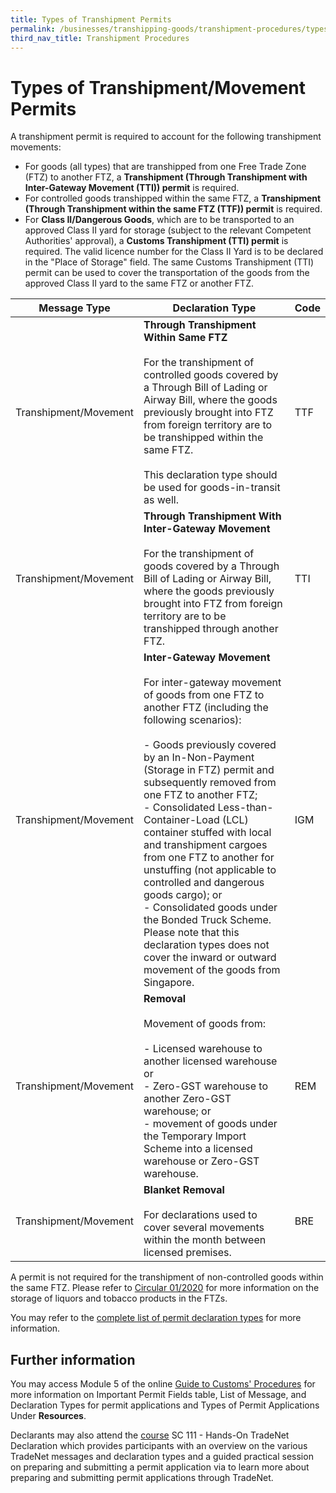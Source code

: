 ```yaml
---
title: Types of Transhipment Permits
permalink: /businesses/transhipping-goods/transhipment-procedures/types-of-transhipment-permits
third_nav_title: Transhipment Procedures
---
```


# Types of Transhipment/Movement Permits

A transhipment permit is required to account for the following transhipment movements:

-   For goods (all types) that are transhipped from one Free Trade Zone (FTZ) to another FTZ, a  **Transhipment (Through Transhipment with Inter-Gateway Movement (TTI)) permit**  is required.
-   For controlled goods transhipped within the same FTZ, a  **Transhipment (Through Transhipment within the same FTZ (TTF)) permit**  is required.
-   For  **Class II/Dangerous Goods**, which are to be transported to an approved Class II yard for storage (subject to the relevant Competent Authorities' approval), a  **Customs Transhipment (TTI) permit**  is required. The valid licence number for the Class II Yard is to be declared in the "Place of Storage" field. The same Customs Transhipment (TTI) permit can be used to cover the transportation of the goods from the approved Class II yard to the same FTZ or another FTZ.

| Message Type | Declaration Type | Code |
|--|--|--|
|Transhipment/Movement  | **Through Transhipment Within Same FTZ**<br><br>For the transhipment of controlled goods covered by a Through Bill of Lading or Airway Bill, where the goods previously brought into FTZ from foreign territory are to be transhipped within the same FTZ.<br><br>This declaration type should be used for goods-in-transit as well. | TTF|
| Transhipment/Movement | **Through Transhipment With Inter-Gateway Movement**<br><br>For the transhipment of goods covered by a Through Bill of Lading or Airway Bill, where the goods previously brought into FTZ from foreign territory are to be transhipped through another FTZ. | TTI|
| Transhipment/Movement | **Inter-Gateway Movement**<br><br>For inter-gateway movement of goods from one FTZ to another FTZ (including the following scenarios):<br><br> -   Goods previously covered by an In-Non-Payment (Storage in FTZ) permit and subsequently removed from one FTZ to another FTZ;<br>-   Consolidated Less-than-Container-Load (LCL) container stuffed with local and transhipment cargoes from one FTZ to another for unstuffing (not applicable to controlled and dangerous goods cargo); or<br>-   Consolidated goods under the Bonded Truck Scheme.<br>Please note that this declaration types does not cover the inward or outward movement of the goods from Singapore. |IGM |
|Transhipment/Movement  | **Removal**<br><br> Movement of goods from:<br><br> -   Licensed warehouse to another licensed warehouse or<br>-   Zero-GST warehouse to another Zero-GST warehouse; or<br>-   movement of goods under the Temporary Import Scheme into a licensed warehouse or Zero-GST warehouse. |REM |
| Transhipment/Movement | **Blanket Removal**<br><br> For declarations used to cover several movements within the month between licensed premises. | BRE|


A permit is not required for the transhipment of non-controlled goods within the same FTZ. Please refer to  [Circular 01/2020](/news-and-media/circulars/circular012020ver1.pdf)  for more information on the storage of liquors and tobacco products in the FTZs.

You may refer to the  [complete list of permit declaration types](/files/businesses/doc1-types-of-permit.pdf)  for more information.

## Further information

You may access Module 5 of the online  [Guide to Customs' Procedures](/businesses/business-resources/elearning)  for more information on Important Permit Fields table, List of Message, and Declaration Types for permit applications and Types of Permit Applications Under  **Resources**.

Declarants may also attend the [course](/businesses/business-resources/courses-and-events) SC 111 - Hands-On TradeNet Declaration which provides participants with an overview on the various TradeNet messages and declaration types and a guided practical session on preparing and submitting a permit application via to learn more about preparing and submitting permit applications through TradeNet.
